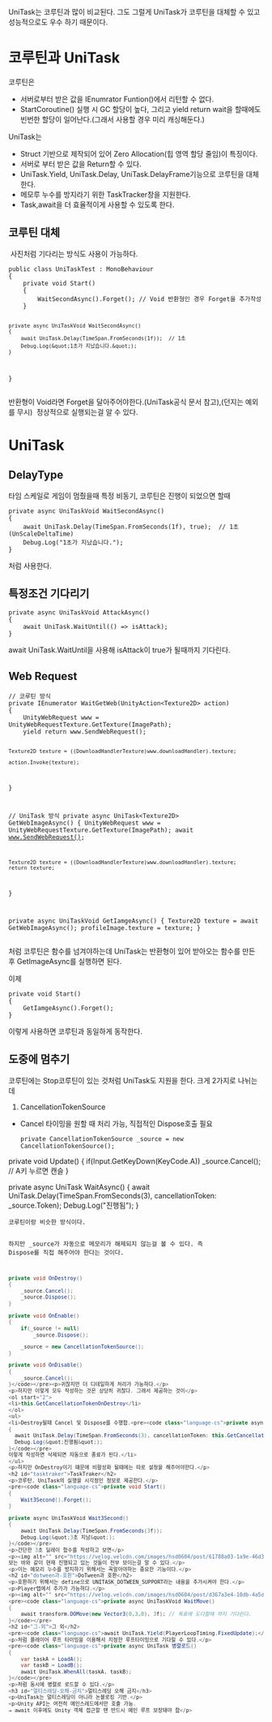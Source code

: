 <p>UniTask는 코루틴과 많이 비교된다. 그도 그럴게 UniTask가 코루틴을 대체할 수 있고 성능적으로도 우수 하기 때문이다.</p>
<h1 id="코루틴과-unitask">코루틴과 UniTask</h1>
<p>코루틴은</p>
<ul>
<li>서버로부터 받은 값을 IEnumrator Funtion()에서 리턴할 수 없다.</li>
<li>StartCoroutine() 실행 시 GC 할당이 높다, 그리고 yield return wait을 할때에도
빈번한 할당이 일어난다.(그래서 사용할 경우 미리 캐싱해둔다.)</li>
</ul>
<p>UniTask는</p>
<ul>
<li>Struct 기반으로 제작되어 있어 Zero Allocation(힙 영역 할당 줄임)이 특징이다.</li>
<li>서버로 부터 받은 값을 Return할 수 있다.</li>
<li>UniTask.Yield, UniTask.Delay, UniTask.DelayFrame기능으로 코루틴을 대체한다.</li>
<li>메모루 누수를 방지라기 위한 TaskTracker창을 지원한다.</li>
<li>Task,await을 더 효율적이게 사용할 수 있도록 한다.</li>
</ul>
<h2 id="코루틴-대체">코루틴 대체</h2>
<p><img alt="" src="https://velog.velcdn.com/images/hsd0604/post/171fa665-657c-4599-8ae5-00533b2fa2af/image.png" />
사진처럼 기다리는 방식도 사용이 가능하다.</p>
<pre><code class="language-cs">public class UniTaskTest : MonoBehaviour
{
    private void Start()
    {
        WaitSecondAsync().Forget(); // Void 반환형인 경우 Forget을 추가작성
    }

    private async UniTaskVoid WaitSecondAsync()
    {
        await UniTask.Delay(TimeSpan.FromSeconds(1f));  // 1초
        Debug.Log(&quot;1초가 지났습니다.&quot;);
    }
}</code></pre>
<p>반환형이 Void라면 Forget을 달아주어야한다.(UniTask공식 문서 참고),(던지는 예외를 무시)
<img alt="" src="https://velog.velcdn.com/images/hsd0604/post/a59998f1-9b12-4a52-8532-4c9ce4c2c1e0/image.png" />
정상적으로 실행되는걸 알 수 있다.</p>
<h1 id="unitask">UniTask</h1>
<h2 id="delaytype">DelayType</h2>
<p>타임 스케일로 게임이 멈췄을때 특정 비동기, 코루틴은 진행이 되었으면 할때</p>
<pre><code class="language-cs">private async UniTaskVoid WaitSecondAsync()
{
    await UniTask.Delay(TimeSpan.FromSeconds(1f), true);  // 1초 (UnScaleDeltaTime)
    Debug.Log(&quot;1초가 지났습니다.&quot;);
}</code></pre>
<p>처럼 사용한다.</p>
<h2 id="특정조건-기다리기">특정조건 기다리기</h2>
<pre><code class="language-cs">private async UniTaskVoid AttackAsync()
{
    await UniTask.WaitUntil(() =&gt; isAttack);
}</code></pre>
<p>await UniTask.WaitUntil을 사용해 isAttack이 true가 될때까지 기다린다.</p>
<h2 id="web-request">Web Request</h2>
<pre><code class="language-cs">// 코루틴 방식
private IEnumerator WaitGetWeb(UnityAction&lt;Texture2D&gt; action)
{
    UnityWebRequest www = UnityWebRequestTexture.GetTexture(ImagePath);
    yield return www.SendWebRequest();

    Texture2D texture = ((DownloadHandlerTexture)www.downloadHandler).texture;

    action.Invoke(texture);
}

// UniTask 방식
private async UniTask&lt;Texture2D&gt; GetWebImageAsync()
{
    UnityWebRequest www = UnityWebRequestTexture.GetTexture(ImagePath);
    await www.SendWebRequest();

    Texture2D texture = ((DownloadHandlerTexture)www.downloadHandler).texture;
    return texture;
}

private async UniTaskVoid GetIamgeAsync()
{
    Texture2D texture = await GetWebImageAsync();
    profileImage.texture = texture;
}</code></pre>
<p>처럼 코루틴은 함수를 넘겨야하는데 
UniTask는 반환형이 있어 받아오는 함수를 만든 후 GetImageAsync를 실행하면 된다.</p>
<p>이제</p>
<pre><code class="language-cs">private void Start()
{
    GetIamgeAsync().Forget();
}</code></pre>
<p>이렇게 사용하면 코루틴과 동일하게 동작한다.</p>
<h2 id="도중에-멈추기">도중에 멈추기</h2>
<p>코루틴에는 Stop코루틴이 있는 것처럼 UniTask도 지원을 한다.
크게 2가지로 나뉘는데</p>
<ol>
<li>CancellationTokenSource</li>
</ol>
<ul>
<li>Cancel 타이밍을 원할 때 처리 가능, 직접적인 Dispose호출 필요<pre><code class="language-cs">private CancellationTokenSource _source = new CancellationTokenSource();
</code></pre>
</li>
</ul>
<p>private void Update()
{
    if(Input.GetKeyDown(KeyCode.A))
        _source.Cancel();           // A키 누르면 캔슬
}</p>
<p>private async UniTask WaitAsync()
{
    await UniTask.Delay(TimeSpan.FromSeconds(3), cancellationToken: _source.Token);
    Debug.Log(&quot;진행됨&quot;);
}</p>
<pre><code>코루틴이랑 비슷한 방식이다.

하지만 _source가 자동으로 메모리가 해제되지 않는걸 볼 수 있다.
즉 Dispose를 직접 해주어야 한다는 것이다.
```cs
private void OnDestroy()
{
    _source.Cancel();
    _source.Dispose();
}

private void OnEnable()
{
    if(_source != null)
        _source.Dispose();

    _source = new CancellationTokenSource();
}

private void OnDisable()
{
    _source.Cancel();    
}</code></pre><p>귀찮지만 더 디테일하게 처리가 가능하다.</p>
<p>하지만 이렇게 모두 작성하는 것은 상당히 귀찮다. 그래서 제공하는 것이</p>
<ol start="2">
<li>this.GetCancellationTokenOnDestroy</li>
</ol>
<ul>
<li>Destroy될때 Cancel 및 Dispose를 수행함.<pre><code class="language-cs">private async UniTask WaitAsync()
{
  await UniTask.Delay(TimeSpan.FromSeconds(3), cancellationToken: this.GetCancellationTokenOnDestroy());
  Debug.Log(&quot;진행됨&quot;);
}</code></pre>
이렇게 작성하면 삭제되면 자동으로 종료가 된다.</li>
</ul>
<p>하지만 OnDestroy이기 떄문에 비활성화 될때에는 따로 설정을 해주어야한다.</p>
<h2 id="tasktraker">TaskTraker</h2>
<p>코루탄, UniTask의 실행을 시각정인 정보로 제공한다.</p>
<pre><code class="language-cs">private void Start()
{
    Wait3Second().Forget();
}

private async UniTaskVoid Wait3Second()
{
    await UniTask.Delay(TimeSpan.FromSeconds(3f));
    Debug.Log(&quot;3초 지남&quot;);
}</code></pre>
<p>간단한 3초 딜레이 함수를 작성하고 보면</p>
<p><img alt="" src="https://velog.velcdn.com/images/hsd0604/post/61788a03-1a9e-46d3-b8ba-a63d2b15f7ea/image.png" />
보는 바와 같이 현재 진행되고 있는 것들이 전부 보이는걸 알 수 있다.</p>
<p>이는 메모리 누수를 방지하기 위해서는 꼭알아야하는 중요한 기능이다.</p>
<h2 id="dotween과-호환">DoTween과 호환</h2>
<p>호환하기 위해서는 define으로 UNITASK_DOTWEEN_SUPPORT라는 내용을 추가시켜야 한다.</p>
<p>Player탭에서 추가가 가능하다.</p>
<p><img alt="" src="https://velog.velcdn.com/images/hsd0604/post/d367a3e4-10db-4a5d-a646-19184405d921/image.png" /></p>
<pre><code class="language-cs">private async UniTaskVoid WaitMove()
{
    await transform.DOMove(new Vector3(0,3,0), 3f); // 목표에 도다할때 까지 기다린다.
}</code></pre>
<h2 id="그-외">그 외</h2>
<pre><code class="language-cs">await UniTask.Yield(PlayerLoopTiming.FixedUpdate);</code></pre>
<p>처럼 플레이어 루프 타이밍을 이용해서 지정한 루프타이밍으로 기다릴 수 있다.</p>
<pre><code class="language-cs">private async UniTask 병렬로드()
{
    var taskA = LoadA();
    var taskB = LoadB();
    await UniTask.WhenAll(taskA, taskB);
}</code></pre>
<p>처럼 동시에 병렬로 로드할 수 있다.</p>
<h3 id="멀티스레딩-오해-금지">멀티스레딩 오해 금지</h3>
<p>UniTask는 멀티스레딩이 아니라 논블로킹 기반.</p>
<p>Unity API는 여전히 메인스레드에서만 호출 가능.
→ await 이후에도 Unity 객체 접근할 땐 반드시 메인 루프 보장돼야 함</p>